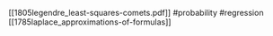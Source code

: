 [[1805legendre_least-squares-comets.pdf]]
#probability #regression
[[1785laplace_approximations-of-formulas]]
